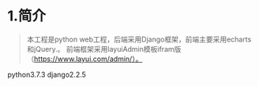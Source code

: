# 1.简介
> 本工程是python web工程，后端采用Django框架，前端主要采用echarts和jQuery.。
> 前端框架采用layuiAdmin模板ifram版（https://www.layui.com/admin/）。

python3.7.3
django2.2.5

